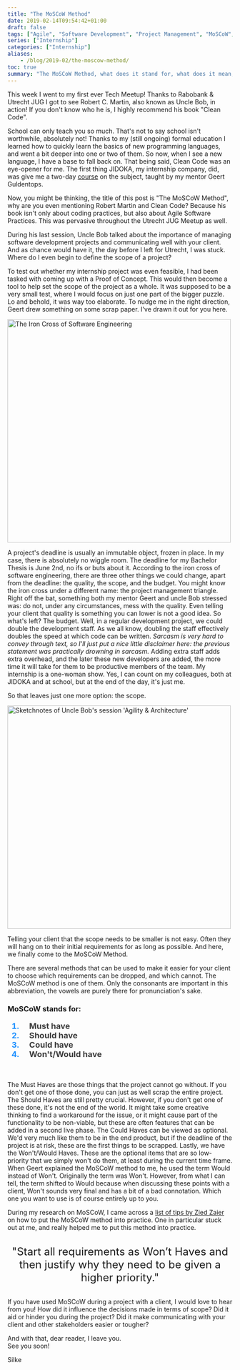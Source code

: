 ```yaml
---
title: "The MoSCoW Method"
date: 2019-02-14T09:54:42+01:00
draft: false
tags: ["Agile", "Software Development", "Project Management", "MoSCoW", "Iron Cross of Software Engineering"]
series: ["Internship"]
categories: ["Internship"]
aliases:
    - /blog/2019-02/the-moscow-method/
toc: true
summary: "The MoSCoW Method, what does it stand for, what does it mean, why would you use it, and does it have anything to do with that one city in Russia..."
---
```


This week I went to my first ever Tech Meetup!
Thanks to Rabobank & Utrecht JUG I got to see Robert C. Martin, also known as Uncle Bob, in action! 
If you don't know who he is, I highly recommend his book "Clean Code". 

School can only teach you so much. 
That's not to say school isn't worthwhile, absolutely not! 
Thanks to my (still ongoing) formal education I learned how to quickly learn the basics of new programming languages, and went a bit deeper into one or two of them. 
So now, when I see a new language, I have a base to fall back on.
That being said, Clean Code was an eye-opener for me. 
The first thing JIDOKA, my internship company, did, was give me a two-day [course](https://www.jidoka.be/clean-code/) on the subject, taught by my mentor Geert Guldentops.

Now, you might be thinking, the title of this post is "The MoSCoW Method", why are you even mentioning Robert Martin and Clean Code?
Because his book isn't only about coding practices, but also about Agile Software Practices.
This was pervasive throughout the Utrecht JUG Meetup as well.

During his last session, Uncle Bob talked about the importance of managing software development projects and communicating well with your client.
And as chance would have it, the day before I left for Utrecht, I was stuck. Where do I even begin to define the scope of a project?

To test out whether my internship project was even feasible, I had been tasked with coming up with a Proof of Concept.
This would then become a tool to help set the scope of the project as a whole.
It was supposed to be a very small test, where I would focus on just one part of the bigger puzzle.
Lo and behold, it was way too elaborate. To nudge me in the right direction, Geert drew something on some scrap paper. I've drawn it out for you here.

<img src="/images/scope/IronCrossSoftwareEngineering.jpg" width="500px" alt="The Iron Cross of Software Engineering"></img>

A project's deadline is usually an immutable object, frozen in place. In my case, there is absolutely no wiggle room.
The deadline for my Bachelor Thesis is June 2nd, no ifs or buts about it.
According to the iron cross of software engineering, there are three other things we could change, apart from the deadline: the quality, the scope, and the budget.
You might know the iron cross under a different name: the project management triangle.
Right off the bat, something both my mentor Geert and uncle Bob stressed was: do not, under any circumstances, mess with the quality. 
Even telling your client that quality is something you can lower is not a good idea. 
So what's left? The budget. Well, in a regular development project, we could double the development staff. 
As we all know, doubling the staff effectively doubles the speed at which code can be written.
*Sarcasm is very hard to convey through text, so I'll just put a nice little disclaimer here: the previous statement was practically drowning in sarcasm.*
Adding extra staff adds extra overhead, and the later these new developers are added, the more time it will take for them to be productive members of the team.
My internship is a one-woman show. Yes, I can count on my colleagues, both at JIDOKA and at school, but at the end of the day, it's just me.

So that leaves just one more option: the scope. 

<img src="/images/scope/ScopeUncleBob.jpg" width="500px" alt="Sketchnotes of Uncle Bob's session 'Agility & Architecture'"></img>

Telling your client that the scope needs to be smaller is not easy. 
Often they will hang on to their initial requirements for as long as possible. 
And here, we finally come to the MoSCoW Method.

There are several methods that can be used to make it easier for your client to choose which requirements can be dropped, and which cannot.
The MoSCoW method is one of them. 
Only the consonants are important in this abbreviation, the vowels are purely there for pronunciation's sake. 

### MoSCoW stands for:

<font size=+1>
<b style="color:DodgerBlue;">
<ol>
<li style="padding-left:1em"><b style="color:rgb(60, 60, 60);">Must have</b></li>
<li style="padding-left:1em"><b style="color:rgb(60, 60, 60);">Should have</b></li>
<li style="padding-left:1em"><b style="color:rgb(60, 60, 60);">Could have</b></li>
<li style="padding-left:1em"><b style="color:rgb(60, 60, 60);">Won't/Would have</b></li>
</ol>
</b>
</font></br>

The Must Haves are those things that the project cannot go without. If you don't get one of those done, you can just as well scrap the entire project.
The Should Haves are still pretty crucial. However, if you don't get one of these done, it's not the end of the world.
It might take some creative thinking to find a workaround for the issue, or it might cause part of the functionality to be non-viable, but these are often features that can be added in a second live phase.
The Could Haves can be viewed as optional. 
We'd very much like them to be in the end product, but if the deadline of the project is at risk, these are the first things to be scrapped.
Lastly, we have the Won't/Would Haves. 
These are the optional items that are so low-priority that we simply won't do them, at least during the current time frame.
When Geert explained the MoSCoW method to me, he used the term Would instead of Won't. 
Originally the term was Won't. However, from what I can tell, the term shifted to Would because when discussing these points with a client, Won't sounds very final and has a bit of a bad connotation.
Which one you want to use is of course entirely up to you.

During my research on MoSCoW, I came across a [list of tips by Zied Zaier](http://ziedzaier.com/wp-content/uploads/2015/10/MOSCOW) on how to put the MoSCoW method into practice.
One in particular stuck out at me, and really helped me to put this method into practice.

<br>
<center><font size=+2>
"Start all requirements as Won’t Haves and then justify why they need to be given a higher priority."
</font></center>
<br>


If you have used MoSCoW during a project with a client, I would love to hear from you! 
How did it influence the decisions made in terms of scope?
Did it aid or hinder you during the project?
Did it make communicating with your client and other stakeholders easier or tougher?

And with that, dear reader, I leave you. <br>
See you soon!

Silke